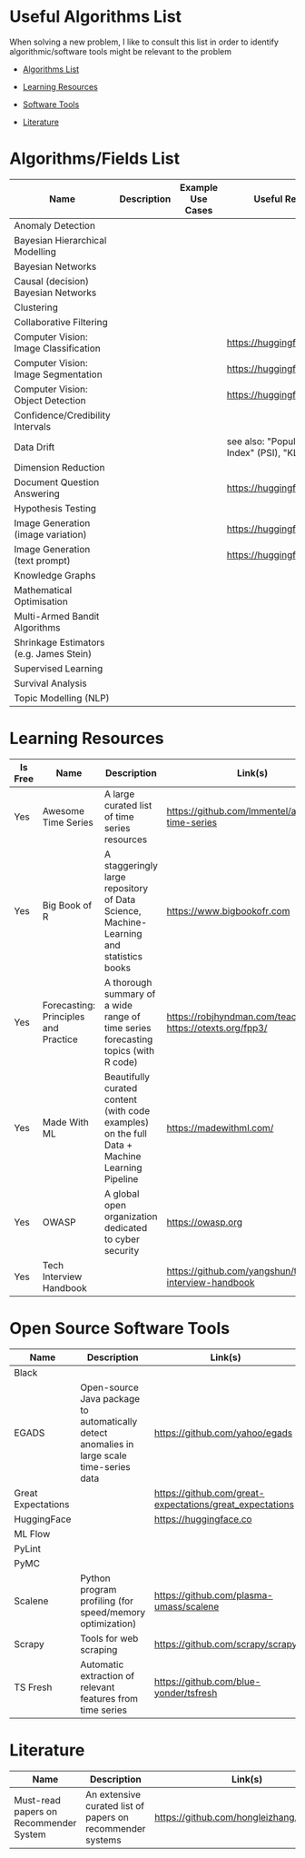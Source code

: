 # Useful Algorithms List

When solving a new problem, I like to consult this list in order to identify algorithmic/software tools might be relevant to the problem

* [Algorithms List](#algorithms-list)

* [Learning Resources](#learning-resources)

* [Software Tools](#software-tools)

* [Literature](#literature)

# Algorithms/Fields List 
Name                                   | Description              | Example Use Cases         | Useful Resources
---------------------------------------|--------------------------|---------------------------|------------------
Anomaly Detection                      |                          |                           |
Bayesian Hierarchical Modelling        |                          |                           | 
Bayesian Networks                      |                          |                           |  
Causal (decision) Bayesian Networks    |                          |                           |
Clustering                             |                          |                           | 
Collaborative Filtering                |                          |                           | 
Computer Vision: Image Classification  |                          |                           | https://huggingface.co/models
Computer Vision: Image Segmentation    |                          |                           | https://huggingface.co/models
Computer Vision: Object Detection      |                          |                           | https://huggingface.co/models
Confidence/Credibility Intervals       |                          |                           | 
Data Drift                             |                          |                           | see also: "Population Stability Index" (PSI), "KL Divergence"
Dimension Reduction                    |                          |                           | 
Document Question Answering            |                          |                           | https://huggingface.co/models
Hypothesis Testing                     |                          |                           | 
Image Generation (image variation)     |                          |                           | https://huggingface.co/models
Image Generation (text prompt)         |                          |                           | https://huggingface.co/models
Knowledge Graphs                       |                          |                           | 
Mathematical Optimisation              |                          |                           | 
Multi-Armed Bandit Algorithms          |                          |                           | 
Shrinkage Estimators (e.g. James Stein)|                          |                           | 
Supervised Learning                    |                          |                           |
Survival Analysis                      |                          |                           |
Topic Modelling (NLP)                  |                          |                           | 

# Learning Resources 

Is Free | Name                    | Description                                            | Link(s)
--------|-------------------------|--------------------------------------------------------|-------------------
Yes     | Awesome Time Series     | A large curated list of time series resources          | https://github.com/lmmentel/awesome-time-series
Yes     | Big Book of R           | A staggeringly large repository of Data Science, Machine-Learning and statistics books | https://www.bigbookofr.com
Yes     | Forecasting: Principles and Practice | A thorough summary of a wide range of time series forecasting topics (with R code) | https://robjhyndman.com/teaching/ or https://otexts.org/fpp3/
Yes     | Made With ML            | Beautifully curated content (with code examples) on the full Data + Machine Learning Pipeline | https://madewithml.com/ | 
Yes     | OWASP                   | A global open organization dedicated to cyber security | https://owasp.org
Yes     | Tech Interview Handbook |                                                        | https://github.com/yangshun/tech-interview-handbook

# Open Source Software Tools

Name               | Description                                                | Link(s)
-------------------|------------------------------------------------------------|----------
Black              |                                                            |
EGADS              | Open-source Java package to automatically detect anomalies in large scale time-series data | https://github.com/yahoo/egads
Great Expectations |                                                            | https://github.com/great-expectations/great_expectations
HuggingFace        |                                                            | https://huggingface.co
ML Flow            |                                                            |
PyLint             |                                                            |
PyMC               |                                                            |
Scalene            | Python program profiling (for speed/memory optimization)   | https://github.com/plasma-umass/scalene
Scrapy             | Tools for web scraping                                     | https://github.com/scrapy/scrapy 
TS Fresh           | Automatic extraction of relevant features from time series | https://github.com/blue-yonder/tsfresh

# Literature
Name                                  | Description                                                | Link(s)
--------------------------------------|------------------------------------------------------------|----------------
Must-read papers on Recommender System| An extensive curated list of papers on recommender systems | https://github.com/hongleizhang/RSPapers